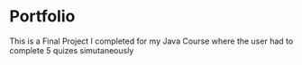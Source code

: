 # Portfolio
This is a Final Project I completed for my Java Course where the user had to complete 5 quizes simutaneously
